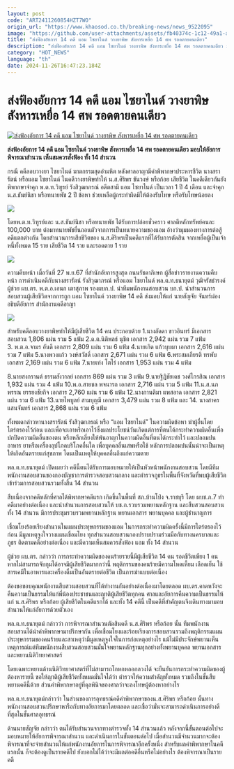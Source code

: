 ```yaml
---
layout: post
code: "ART2411260854HZT7WO"
origin_url: "https://www.khaosod.co.th/breaking-news/news_9522095"
image: "https://github.com/user-attachments/assets/fb40374c-1c12-49a1-ab9e-0d5f61e01630"
title: "ส่งฟ้องอัยการ 14 คดี แอม ไซยาไนด์ วางยาพิษ สังหารเหยื่อ 14 ศพ รอดตายคนเดียว"
description: "ส่งฟ้องอัยการ 14 คดี แอม ไซยาไนด์ วางยาพิษ สังหารเหยื่อ 14 ศพ รอดตายคนเดียว มอบให้อัยการพิจารณาสำนวน เห็นสมควรสั่งฟ้อง ทั้ง 14 สำนวน"
category: "HOT_NEWS"
language: "th"
date: 2024-11-26T16:47:23.184Z
---
```


# ส่งฟ้องอัยการ 14 คดี แอม ไซยาไนด์ วางยาพิษ สังหารเหยื่อ 14 ศพ รอดตายคนเดียว

[![ส่งฟ้องอัยการ 14 คดี แอม ไซยาไนด์ วางยาพิษ สังหารเหยื่อ 14 ศพ รอดตายคนเดียว](https://www.khaosod.co.th/wpapp/uploads/2024/11/am-1.jpg "ส่งฟ้องอัยการ 14 คดี แอม ไซยาไนด์ วางยาพิษ สังหารเหยื่อ 14 ศพ รอดตายคนเดียว")](https://www.khaosod.co.th/wpapp/uploads/2024/11/am-1.jpg)

**ส่งฟ้องอัยการ 14 คดี แอม ไซยาไนด์ วางยาพิษ สังหารเหยื่อ 14 ศพ รอดตายคนเดียว มอบให้อัยการพิจารณาสำนวน เห็นสมควรสั่งฟ้อง ทั้ง 14 สำนวน**

กรณี คดีลอบวางยา ไซยาไนด์ ฆาตกรรมสุดอำมหิต หลังศาลอาญามีคำพิพากษาประหารชีวิต นางสรารัตน์ หรือแอม ไซยาไนด์ ในคดีวางยาพิษทำให้ น.ส.ศิริพร ขันวงษ์ หรือก้อย เสียชีวิต ในคดีเดียวกันยังพิพากษาจำคุก พ.ต.ท.วิฑูรย์ รังสิวุฒาภรณ์ อดีตสามี แอม ไซยาไนด์ เป็นเวลา 1 ปี 4 เดือน และจำคุก น.ส.ธันย์นิชา หรือทนายพัช 2 ปี ข้อหา ช่วยเหลือผู้กระทำผิดมิให้ต้องรับโทษ หรือรับโทษน้อยลง

[![](https://www.khaosod.co.th/wpapp/uploads/2024/11/65969_0-696x411.jpg)](https://www.khaosod.co.th/wpapp/uploads/2024/11/65969_0.jpg)

โดยพ.ต.ท.วิฑูรย์และ น.ส.ธันย์นิชา หรือทนายพัช ได้รับการปล่อยชั่วคราว ศาลตีหลักทรัพย์คนละ 100,000 บาท ต่อมาทนายพัชยื่นถอนตัวจากการเป็นทนายความของแอม อ้างว่ามุมมองทางการต่อสู้คดีแตกต่างกัน โดยสำนวนการเสียชีวิตของ น.ส.ศิริพรเป็นคดีแรกที่ได้รับการตัดสิน จากเหยื่อผู้เป็นเจ้าหนี้ทั้งหมด 15 ราย เสียชีวิต 14 ราย และรอดตาย 1 ราย

[![](https://www.khaosod.co.th/wpapp/uploads/2024/11/65970_0-696x419.jpg)](https://www.khaosod.co.th/wpapp/uploads/2024/11/65970_0.jpg)

ความคืบหน้า เมื่อวันที่ 27 พ.ย.67 ที่สำนักอัยการสูงสุด ถนนรัชดาภิเษก ผู้สื่อข่าวรายงานความคืบหน้า การดำเนินคดีกับนางสรารัตน์ รังสิวุฒาภรณ์ หรือแอม ไซยาไนด์ พล.ต.ท.ธนายุตม์ วุฒิจรัสธํารงค์ผู้ช่วย ผบ.ตร. พ.ต.อ.เอนก เตาสุภาพ รองผบก.ป. นำทีมพนักงานสอบสวน บก.ป. นำสำนวนการสอบสวนผู้เสียชีวิตจากการถูก แอม ไซยาไนด์ วางยาพิษ 14 คดี ส่งมอบให้แก่ นายสัญจัย จันทร์ผ่อง อธิบดีอัยการ สำนักงานคดีอาญา

[![](https://www.khaosod.co.th/wpapp/uploads/2024/11/2401692-696x467.jpg)](https://www.khaosod.co.th/wpapp/uploads/2024/11/2401692.jpg)

สำหรับคดีลอบวางยาพิษทำให้มีผู้เสียชีวิต 14 คน ประกอบด้วย 1.นางลัดดา ขาวอินทร์ มีเอกสารสอบสวน 1,806 แผ่น รวม 5 แฟ้ม 2.ด.ต.นิติพลธ์ นุชิต เอกสาร 2,942 แผ่น รวม 7 แฟ้ม  
3\. พ.ต.อ.จามร อันดี เอกสาร 2,809 แผ่น รวม 6 แฟ้ม 4.นายเกิด แก้วบุบผา เอกสาร 2,616 แผ่น รวม 7 แฟ้ม 5.นางพวงแก้ว วงษ์สวัสดิ์ เอกสาร 2,671 แผ่น รวม 6 แฟ้ม 6.พระสมเกียรติ ทรพับ เอกสาร 2,169 แผ่น รวม 6 แฟ้ม 7.นายเท่ง โตไร่ เอกสาร 1,953 แผ่น รวม 4 แฟ้ม

8.นายสงกรานต์ ธรรมสังวาลย์ เอกสาร 869 แผ่น รวม 3 แฟ้ม 9.นายฐิฎิชัยเดช วงศ์ไกรสิณ เอกสาร 1,932 แผ่น รวม 4 แฟ้ม 10.พ.อ.สายชล พจนารถ เอกสาร 2,716 แผ่น รวม 5 แฟ้ม 11.น.ส.นภพรรณ ยรรยงชัยกิจ เอกสาร 2,760 แผ่น รวม 6 แฟ้ม 12.นางกานติมา แพสอาด เอกสาร 2,821 แผ่น รวม 6 แฟ้ม 13.นายไพบูลย์ สามบุญมี เอกสาร 3,479 แผ่น รวม 8 แฟ้ม และ 14. นางสาคร แสนจันทร์ เอกสาร 2,868 แผ่น รวม 6 แฟ้ม

ทั้งหมดกล่าวหานางสรารัตน์ รังสิวุฒาภรณ์ หรือ “แอม ไซยาไนด์” ในความผิดข้อหา ฆ่าผู้อื่นโดยไตร่ตรองไว้ก่อน และเพื่อจะเอาหรือเอาไว้ซึ่งผลประโยชน์วันเกิดแต่การที่ตนได้กระทำความผิดอื่นเพื่อปกปิดความผิดอื่นของตน หรือหลีกเลี่ยงให้พ้นอาญาในความผิดอื่นที่ตนได้กระทำไว้ และปลอมปนอาหาร ยาหรือเครื่องอุปโภคบริโภคอื่นใด เพื่อบุคคลอื่นเสพหรือใช้ หลักการปลอมปนนั้นน่าจะเป็นเหตุให้เกิดอันตรายแก่สุขภาพ โดนเป็นเหตุให้บุคคลอื่นถึงแก่ความตาย

พล.ต.ท.ธนายุตม์ เปิดเผยว่า คดีนี้ตนได้รับการมอบหมายให้เป็นหัวหน้าพนักงานสอบสวน โดยมีทีมพนักงานสอบสวนของกองบัญชาการตำรวจสอบสวนกลาง และตำรวจภูธรในพื้นที่จังหวัดที่พบผู้เสียชีวิตเข้าร่วมการสอบสวนรวมทั้งสิ้น 14 สำนวน

สืบเนื่องจากคดีหลักที่ศาลได้พิพากษาคดีแรก เกิดขึ้นในพื้นที่ สภ.บ้านโป่ง จ.ราชบุรี โดย ผบช.ภ.7 ทำคดีมาอย่างต่อเนื่อง และนำสำนวนการสอบสวนให้ บช.ก.รวบรวมพยานหลักฐาน และสืบสวนสอบสวนทั้ง 14 สำนวน มีการประชุมรวบรวมพยานหลักฐาน พยานเอกสาร พยานบุคคล และผู้ชำนาญการ

เชื่อมโยงร้อยเรียงสำนวนในแผนประทุษกรรมของแอม ในการกระทำความผิดครั้งนี้มีการไตร่ตรองไว้ก่อน มีมูลเหตุจูงใจวางแผนเชื่อมโยง ทุกสำนวนสอบสวนกองปราบปรามร่วมมือกับทางนครบาลและภูธร ติดตามคดีอย่างต่อเนื่อง และมีความเห็นสมควรสั่งฟ้อง แอม ทั้ง 14 สำนวน

ผู้ช่วย ผบ.ตร. กล่าวว่า การกระทำความผิดของคนร้ายรายนี้มีผู้เสียชีวิต 14 คน รอดชีวิตเพียง 1 คน หากไม่สามารถจับกุมได้อาจมีผู้เสียชีวิตมากกว่านี้ พฤติกรรมของคนร้ายมีความโหดเหี้ยม เลือดเย็น ใช้สารเคมีในอาหารและเครื่องดื่มเป็นอันตรายต่อชีวิต เป็นการฆ่าแบบต่อเนื่อง

ต้องขอขอบคุณพนักงานสืบสวนสอบสวนที่ได้ทำงานกันอย่างต่อเนื่องมาโดยตลอด ผบ.ตร.คาดหวังจะคืนความเป็นธรรมให้แก่พี่น้องประชาชนและญาติผู้เสียชีวิตทุกคน ศาลและอัยการคืนความเป็นธรรมให้แก่ น.ส.ศิริพร หรือก้อย ผู้เสียชีวิตในคดีแรกได้ และทั้ง 14 คดีนี้ เป็นคดีที่สำคัญตนจึงเดินทางมามอบสำนวนให้แก่อัยการด้วยตัวเอง

พล.ต.ท.ธนายุตม์ กล่าวว่า การพิจารณาสำนวนตัดสินคดี น.ส.ศิริพร หรือก้อย นั้น ทีมพนักงานสอบสวนได้นำคำพิพากษามาปรึกษากัน เพื่อเชื่อมโยงและร้อยเรียงการสอบสวนรวมถึงพฤติกรรมแผนประทุษกรรมของคนร้ายและสาเหตุว่ามีมูลเหตุจูงใจในการก่อเหตุอย่างไร แม้ไม่มีประจักษ์พยานเห็นเหตุการณ์แต่ทีมพนักงานสืบสวนสอบสวนมั่นใจพยานหลักฐานทุกอย่างทั้งพยานบุคคล พยานเอกสารและพยานนิติวิทยาศาสตร์

โดยเฉพาะพยานด้านนิติวิทยาศาสตร์ที่ไม่สามารถโกหกหลอกลวงได้ จะยืนยันการกระทำความผิดของผู้ต้องหารายนี้ ขอให้ญาติผู้เสียชีวิตทั้งหมดมั่นใจได้ว่า ตำรวจให้ความสำคัญทั้งหมด รวมถึงในชั้นสืบพยานคดีนี้ด้วย ส่วนคำพิพากษาอยู่ที่ดุลพินิจของศาลว่าจะลงโทษผู้ต้องหาอย่างไร

พล.ต.ท.ธนายุตม์กล่าวว่า ในส่วนของการอุทธรณ์คดีคำพิพากษาของน.ส.ศิริพร หรือก้อย นั้นทางพนักงานสอบสวนปรึกษาหารือกับทางอัยการมาโดยตลอด และเชื่อว่ามั่นจะสามารถดำเนินการอย่างดีที่สุดในชั้นศาลอุทธรณ์

ด้านนายสัญจัย กล่าวว่า ตนได้รับสำนวนจากทางตำรวจทั้ง 14 สำนวนแล้ว หลังจากนี้ขั้นตอนต่อไปจะมอบหมายให้อัยการพิจารณาสำนวน และดำเนินการในขั้นตอนต่อไป เมื่อสำนวนมีจำนวนมากจะต้องพิจารณาที่จะจ่ายสำนวนให้แก่พนักงานอัยการในการพิจารณาอีกครั้งหนึ่ง สำหรับผลคำพิพากษาในคดีแรกนั้น ก็จะต้องดูเป็นรายคดีไป ยังบอกไม่ได้ว่าจะมีผลต่อคดีอื่นหรือไม่อย่างไร ต้องพิจารณาเป็นรายคดี